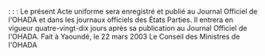 :
:
:
Le présent Acte uniforme sera enregistré et publié au Journal Officiel de l'OHADA et dans les journaux officiels des
États Parties. Il entrera en vigueur quatre-vingt-dix jours après sa publication au Journal Officiel de l'OHADA.
Fait à Yaoundé, le 22 mars 2003
Le Conseil des Ministres de l'OHADA